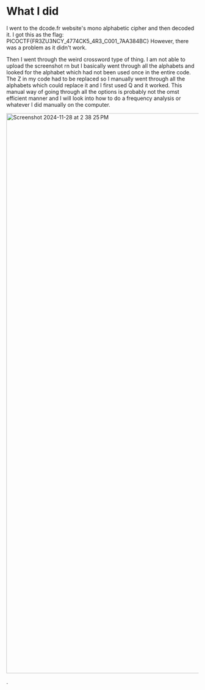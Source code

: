 # What I did
I went to the dcode.fr website's mono alphabetic cipher and then decoded it. I got this as the flag: PICOCTF{FR3ZU3NCY_4774CK5_4R3_C001_7AA384BC}
However, there was a problem as it didn't work. 

Then I went through the weird crossword type of thing. I am not able to upload the screenshot rn but I basically went through all the alphabets and looked for the alphabet which had not been used once in the entire code. The Z in my code had to be replaced so I manually went through all the alphabets which could replace it and I first used Q and it worked. This manual way of going through all the options is probably not the omst efficient manner and I will look into how to do a frequency analysis or whatever I did manually on the computer. 


<img width="1470" alt="Screenshot 2024-11-28 at 2 38 25 PM" src="https://github.com/user-attachments/assets/1222c009-3f68-4aed-a369-e1eab96acd16">

















.
